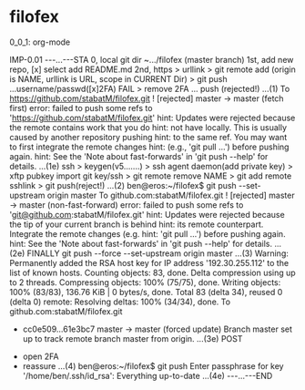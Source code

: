 # filofex
0_0_1: org-mode

IMP-0.01
---...---STA
0, local git dir ~.../filofex (master branch)
1st, add new repo, [x] select add README.md
2nd,
https > urllink > git remote add (origin is NAME, urllink is URL, scope in CURRENT Dir) > git push ...username/passwd([x]2FA) FAIL > remove 2FA ... push (rejected!)
...(1)
To https://github.com/stabatM/filofex.git
 ! [rejected]        master -> master (fetch first)
error: failed to push some refs to 'https://github.com/stabatM/filofex.git'
hint: Updates were rejected because the remote contains work that you do
hint: not have locally. This is usually caused by another repository pushing
hint: to the same ref. You may want to first integrate the remote changes
hint: (e.g., 'git pull ...') before pushing again.
hint: See the 'Note about fast-forwards' in 'git push --help' for details.
...(1e)
ssh > keygen(v5.......) > ssh agent daemon(add private key) > xftp pubkey import git key/ssh > git remote remove NAME > git add remote sshlink > git push(reject!)
...(2)
ben@eros:~/filofex$ git push --set-upstream origin master
To github.com:stabatM/filofex.git
 ! [rejected]        master -> master (non-fast-forward)
error: failed to push some refs to 'git@github.com:stabatM/filofex.git'
hint: Updates were rejected because the tip of your current branch is behind
hint: its remote counterpart. Integrate the remote changes (e.g.
hint: 'git pull ...') before pushing again.
hint: See the 'Note about fast-forwards' in 'git push --help' for details.
...(2e)
FINALLY
git push --force  --set-upstream origin master
...(3)
Warning: Permanently added the RSA host key for IP address '192.30.255.112' to the list of known hosts.
Counting objects: 83, done.
Delta compression using up to 2 threads.
Compressing objects: 100% (75/75), done.
Writing objects: 100% (83/83), 136.76 KiB | 0 bytes/s, done.
Total 83 (delta 34), reused 0 (delta 0)
remote: Resolving deltas: 100% (34/34), done.
To github.com:stabatM/filofex.git
 + cc0e509...61e3bc7 master -> master (forced update)
Branch master set up to track remote branch master from origin.
...(3e)
POST
* open 2FA
* reassure
...(4)
ben@eros:~/filofex$ git push
Enter passphrase for key '/home/ben/.ssh/id_rsa': 
Everything up-to-date
...(4e)
---...---END
